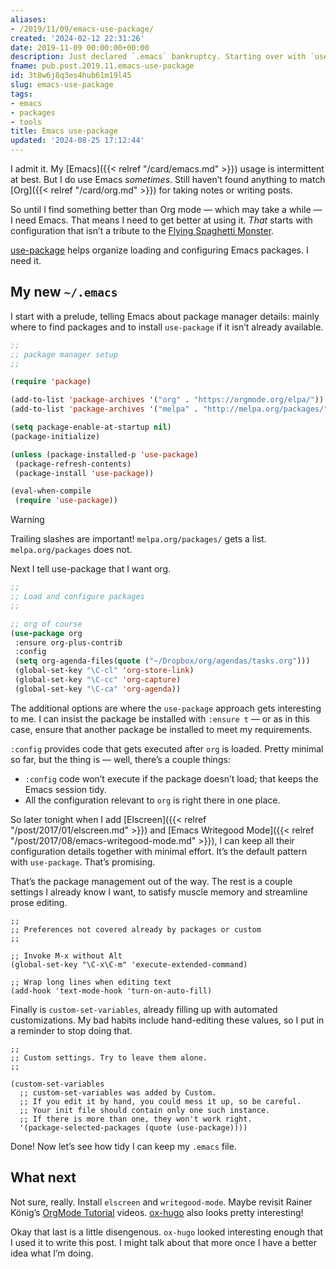```yaml
---
aliases:
- /2019/11/09/emacs-use-package/
created: '2024-02-12 22:31:26'
date: 2019-11-09 00:00:00+00:00
description: Just declared `.emacs` bankruptcy. Starting over with `use-package`.
fname: pub.post.2019.11.emacs-use-package
id: 3t8w6j8q3es4hub61m19l45
slug: emacs-use-package
tags:
- emacs
- packages
- tools
title: Emacs use-package
updated: '2024-08-25 17:12:44'
---
```


I admit it. My [Emacs]({{< relref "/card/emacs.md" >}}) usage is intermittent at best. But I do use Emacs *sometimes*. Still haven’t found anything to match [Org]({{< relref "/card/org.md" >}}) for taking notes or writing posts.

So until I find something better than Org mode — which may take a while — I need Emacs. That means I need to get better at using it. *That* starts with configuration that isn’t a tribute to the [Flying Spaghetti Monster](http://spaghettimonster.com).

[use-package](https://github.com/jwiegly/use-package) helps organize loading and configuring Emacs packages. I need it.

## My new `~/.emacs`

I start with a prelude, telling Emacs about package manager details: mainly where to find packages and to install `use-package` if it isn’t already available.

``` lisp
;;
;; package manager setup
;;

(require 'package)

(add-to-list 'package-archives '("org" . "https://orgmode.org/elpa/"))
(add-to-list 'package-archives '("melpa" . "http://melpa.org/packages/"))

(setq package-enable-at-startup nil)
(package-initialize)

(unless (package-installed-p 'use-package)
 (package-refresh-contents)
 (package-install 'use-package))

(eval-when-compile
 (require 'use-package))
```

> [!WARNING]
> Trailing slashes are important! `melpa.org/packages/` gets a list. `melpa.org/packages` does not.

Next I tell use-package that I want org.

``` lisp
;;
;; Load and configure packages
;;

;; org of course
(use-package org
 :ensure org-plus-contrib
 :config
 (setq org-agenda-files(quote ("~/Dropbox/org/agendas/tasks.org")))
 (global-set-key "\C-cl" 'org-store-link)
 (global-set-key "\C-cc" 'org-capture)
 (global-set-key "\C-ca" 'org-agenda))
```

The additional options are where the `use-package` approach gets interesting to me. I can insist the package be installed with `:ensure t` — or as in this case, ensure that another package be installed to meet my requirements.

`:config` provides code that gets executed after `org` is loaded. Pretty minimal so far, but the thing is — well, there’s a couple things:

- `:config` code won’t execute if the package doesn’t load; that keeps the  Emacs session tidy.
- All the configuration relevant to `org` is right there in one place.

So later tonight when I add [Elscreen]({{< relref "/post/2017/01/elscreen.md" >}}) and [Emacs Writegood Mode]({{< relref "/post/2017/08/emacs-writegood-mode.md" >}}), I can keep all their configuration details together with minimal effort. It’s the default pattern with `use-package`. That’s promising.

That’s the package management out of the way. The rest is a couple settings I already know I want, to satisfy muscle memory and streamline prose editing.

``` elisp
;;
;; Preferences not covered already by packages or custom
;;

;; Invoke M-x without Alt
(global-set-key "\C-x\C-m" 'execute-extended-command)

;; Wrap long lines when editing text
(add-hook 'text-mode-hook 'turn-on-auto-fill)
```

Finally is `custom-set-variables`, already filling up with automated customizations. My bad habits include hand-editing these values, so I put in a reminder to stop doing that.

``` elisp
;;
;; Custom settings. Try to leave them alone.
;;

(custom-set-variables
  ;; custom-set-variables was added by Custom.
  ;; If you edit it by hand, you could mess it up, so be careful.
  ;; Your init file should contain only one such instance.
  ;; If there is more than one, they won't work right.
  '(package-selected-packages (quote (use-package))))
```

Done! Now let’s see how tidy I can keep my `.emacs` file.

## What next

Not sure, really. Install `elscreen` and `writegood-mode`.  Maybe revisit
Rainer König’s [OrgMode Tutorial](https://www.youtube.com/playlist?list=PLVtKhBrRV%5FZkPnBtt%5FTD1Cs9PJlU0IIdE) videos.  [ox-hugo](https://ox-hugo.scripter.co/) also looks pretty interesting!

Okay that last is a little disengenous. `ox-hugo` looked interesting enough that I used it to write this post. I might talk about that more once I have a better idea what I’m doing.
